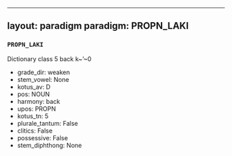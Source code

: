 
---
layout: paradigm
paradigm: PROPN_LAKI
---
### ` PROPN_LAKI `

Dictionary class 5 back k~’~0
* grade_dir: weaken
* stem_vowel: None
* kotus_av: D
* pos: NOUN
* harmony: back
* upos: PROPN
* kotus_tn: 5
* plurale_tantum: False
* clitics: False
* possessive: False
* stem_diphthong: None
